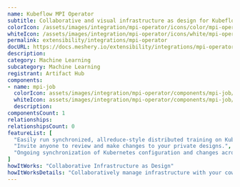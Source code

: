 ```yaml
---
name: Kubeflow MPI Operator
subtitle: Collaborative and visual infrastructure as design for Kubeflow MPI Operator
colorIcon: /assets/images/integration/mpi-operator/icons/color/mpi-operator-color.svg
whiteIcon: /assets/images/integration/mpi-operator/icons/white/mpi-operator-white.svg
permalink: extensibility/integrations/mpi-operator
docURL: https://docs.meshery.io/extensibility/integrations/mpi-operator
description: 
category: Machine Learning
subcategory: Machine Learning
registrant: Artifact Hub
components: 
- name: mpi-job
  colorIcon: assets/images/integration/mpi-operator/components/mpi-job/icons/color/mpi-job-color.svg
  whiteIcon: assets/images/integration/mpi-operator/components/mpi-job/icons/white/mpi-job-white.svg
  description: 
componentsCount: 1
relationships: 
relationshipsCount: 0
featureList: [
  "Easily run synchronized, allreduce-style distributed training on Kubernetes.",
  "Invite anyone to review and make changes to your private designs.",
  "Ongoing synchronization of Kubernetes configuration and changes across any number of clusters."
]
howItWorks: "Collaborative Infrastructure as Design"
howItWorksDetails: "Collaboratively manage infrastructure with your coworkers synchronously sharing the same designs."
---
```


